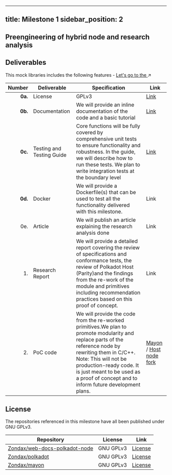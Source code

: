 
---
title: Milestone 1
sidebar_position: 2
---

## Preengineering of hybrid node and research analysis


## Deliverables

This mock libraries includes the following features - [Let's go to the ](https://github.com/Zondax/filecoin-solidity/tree/master/contracts/v0.8/mocks) :arrow_upper_right:


| Number | Deliverable | Specification                                                                                                                                                                                                                                                                                           | Link                                                                                                             |
| -----: | ----------- |---------------------------------------------------------------------------------------------------------------------------------------------------------------------------------------------------------------------------------------------------------------------------------------------------------|------------------------------------------------------------------------------------------------------------------|
| **0a.** | License | GPLv3                                                                                                                                                                                                                                                                                                   | [Link](#license)                                                                                                 |
| **0b.** | Documentation | We will provide an inline documentation of the code and a basic tutorial                                                                                                                                                                                                                                | [Link](https://github.com/Zondax/mayon/blob/add-docs/README.md)                                                  |
| **0c.** | Testing and Testing Guide | Core functions will be fully covered by comprehensive unit tests to ensure functionality and robustness. In the guide, we will describe how to run these tests. We plan to write integration tests at the boundary level                                                                                | [Link](../integration/testing.md)                                                                                |
| **0d.** | Docker | We will provide a Dockerfile(s) that can be used to test all the functionality delivered with this milestone.                                                                                                                                                                                           | Link                                                                                                             |
| 0e. | Article | We will publish an article explaining the research analysis done                                                                                                                                                                                                                                        | Link                                                                                                             |
| 1. | Research Report | We will provide a detailed report covering the review of specifications and conformance tests, the review of Polkadot Host (Parity)and the findings from the re-work of the module and primitives including recommendation practices based on this proof of concept.                                    | Link                                                                                                             |
| 2. | PoC code| We will provide the code from the re-worked primitives.We plan to promote modularity and replace parts of the reference node by rewriting them in C/C++.  <br/> Note: This will not be production-ready code. It is just meant to be used as a proof of concept and to inform future development plans. | [Mayon](https://github.com/Zondax/mayon) / [Host node fork](https://github.com/Zondax/polkadot/tree/poc_hybrid) |


## License

The repositories referenced in this milestone have all been published under
GNU GPLv3.

| Repository                                                                      | License   | Link                                                                                            |
|---------------------------------------------------------------------------------|-----------|-------------------------------------------------------------------------------------------------|
| [Zondax/web-docs-polkadot-node](https://github.com/Zondax/mayon/tree/main/docs) | GNU GPLv3 | [License](https://github.com/Zondax/mayon/tree/main/docs/LICENSE)              |
| [Zondax/polkadot](https://github.com/Zondax/polkadot/tree/poc_hybrid)          | GNU GPLv3 | [License](https://github.com/Zondax/polkadot/blob/hybrid_node/LICENSE) |
| [Zondax/mayon](https://github.com/Zondax/mayon)                          | GNU GPLv3 | [License](https://github.com/Zondax/mayon/LICENSE)      |
